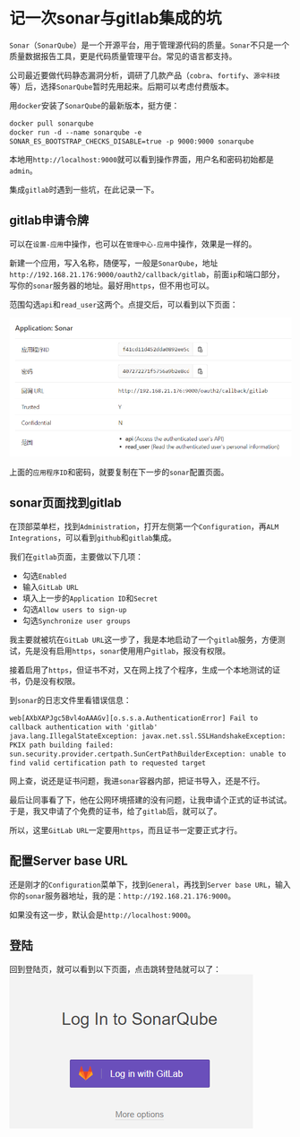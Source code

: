 # 记一次sonar与gitlab集成的坑

`Sonar`（`SonarQube`）是一个开源平台，用于管理源代码的质量。`Sonar`不只是一个质量数据报告工具，更是代码质量管理平台。常见的语言都支持。

公司最近要做代码静态漏洞分析，调研了几款产品（`cobra`、`fortify`、`源伞科技`等）后，选择`SonarQube`暂时先用起来。后期可以考虑付费版本。

用`docker`安装了`SonarQube`的最新版本，挺方便：
``` shell
docker pull sonarqube
docker run -d --name sonarqube -e SONAR_ES_BOOTSTRAP_CHECKS_DISABLE=true -p 9000:9000 sonarqube
```

本地用`http://localhost:9000`就可以看到操作界面，用户名和密码初始都是`admin`。

集成`gitlab`时遇到一些坑，在此记录一下。

## gitlab申请令牌

可以在`设置-应用`中操作，也可以在`管理中心-应用`中操作，效果是一样的。

新建一个应用，写入名称，随便写，一般是`SonarQube`，地址`http://192.168.21.176:9000/oauth2/callback/gitlab`，前面`ip`和端口部分，写你的`sonar`服务器的地址。最好用`https`，但不用也可以。

范围勾选`api`和`read_user`这两个。点提交后，可以看到以下页面：

![app](../../images/sonar/gitlab-app.png)

上面的`应用程序ID`和密码，就要复制在下一步的`sonar`配置页面。

## sonar页面找到gitlab

在顶部菜单栏，找到`Administration`，打开左侧第一个`Configuration`，再`ALM Integrations`，可以看到`github`和`gitlab`集成。

我们在`gitlab`页面，主要做以下几项：

- 勾选`Enabled`
- 输入`GitLab URL`
- 填入上一步的`Application ID`和`Secret`
- 勾选`Allow users to sign-up`
- 勾选`Synchronize user groups`

我主要就被坑在`GitLab URL`这一步了，我是本地启动了一个`gitlab`服务，方便测试，先是没有启用`https`，`sonar`使用用户`gitlab`，报没有权限。

接着启用了`https`，但证书不对，又在网上找了个程序，生成一个本地测试的证书，仍是没有权限。

到`sonar`的日志文件里看错误信息：
```
web[AXbXAPJgc5Bvl4oAAAGv][o.s.s.a.AuthenticationError] Fail to callback authentication with 'gitlab'
java.lang.IllegalStateException: javax.net.ssl.SSLHandshakeException: PKIX path building failed: sun.security.provider.certpath.SunCertPathBuilderException: unable to find valid certification path to requested target
```

网上查，说还是证书问题，我进`sonar`容器内部，把证书导入，还是不行。

最后让同事看了下，他在公网环境搭建的没有问题，让我申请个正式的证书试试。于是，我又申请了个免费的证书，给了`gitlab`后，就可以了。

所以，这里`GitLab URL`一定要用`https`，而且证书一定要正式才行。

## 配置Server base URL

还是刚才的`Configuration`菜单下，找到`General`，再找到`Server base URL`，输入你的`sonar`服务器地址，我的是：`http://192.168.21.176:9000`。

如果没有这一步，默认会是`http://localhost:9000`。

## 登陆

回到登陆页，就可以看到以下页面，点击跳转登陆就可以了：
![login](../../images/sonar/sonar-login.png)
